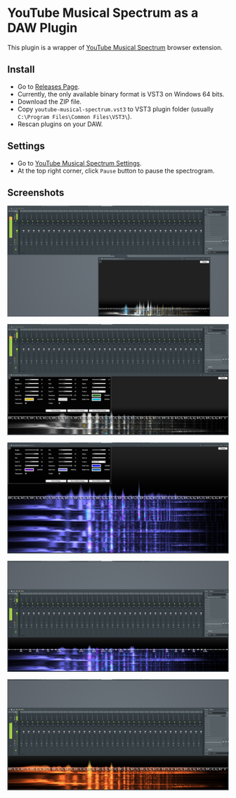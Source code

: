# YouTube Musical Spectrum as a DAW Plugin

This plugin is a wrapper of [YouTube Musical Spectrum](https://github.com/mfcc64/youtube-musical-spectrum) browser extension.

## Install

- Go to [Releases Page](https://github.com/mfcc64/youtube-musical-spectrum-daw/releases).
- Currently, the only available binary format is VST3 on Windows 64 bits.
- Download the ZIP file.
- Copy `youtube-musical-spectrum.vst3` to VST3 plugin folder (usually `C:\Program Files\Common Files\VST3\`).
- Rescan plugins on your DAW.

## Settings

- Go to [YouTube Musical Spectrum Settings](https://github.com/mfcc64/youtube-musical-spectrum#settings).
- At the top right corner, click `Pause` button to pause the spectrogram.

## Screenshots

![screenshot-00](Screenshots/screenshot-00.png)

![screenshot-01](Screenshots/screenshot-01.png)

![screenshot-02](Screenshots/screenshot-02.png)

![screenshot-03](Screenshots/screenshot-03.png)

![screenshot-04](Screenshots/screenshot-04.png)
